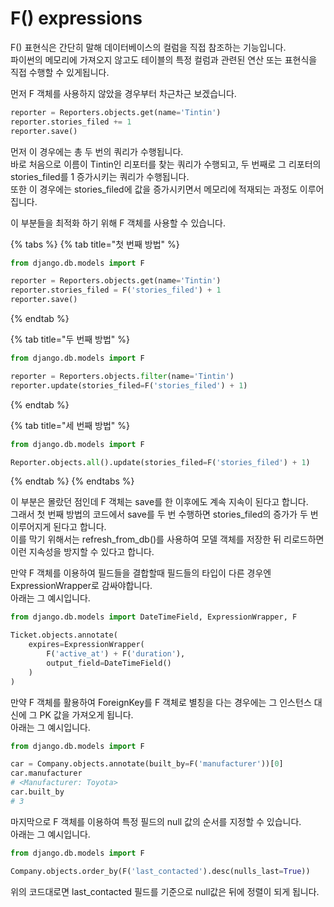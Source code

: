 # F\(\) expressions

F\(\) 표현식은 간단히 말해 데이터베이스의 컬럼을 직접 참조하는 기능입니다.  
파이썬의 메모리에 가져오지 않고도 테이블의 특정 컬럼과 관련된 연산 또는 표현식을 직접 수행할 수 있게됩니다.  
  
먼저 F 객체를 사용하지 않았을 경우부터 차근차근 보겠습니다.

```python
reporter = Reporters.objects.get(name='Tintin')
reporter.stories_filed += 1
reporter.save()
```

먼저 이 경우에는 총 두 번의 쿼리가 수행됩니다.  
바로 처음으로 이름이 Tintin인 리포터를 찾는 쿼리가 수행되고, 두 번째로 그 리포터의 stories\_filed를 1 증가시키는 쿼리가 수행됩니다.  
또한 이 경우에는 stories\_filed에 값을 증가시키면서 메모리에 적재되는 과정도 이루어집니다.  
  
이 부분들을 최적화 하기 위해 F 객체를 사용할 수 있습니다.

{% tabs %}
{% tab title="첫 번째 방법" %}
```python
from django.db.models import F

reporter = Reporters.objects.get(name='Tintin')
reporter.stories_filed = F('stories_filed') + 1
reporter.save()
```
{% endtab %}

{% tab title="두 번째 방법" %}
```python
from django.db.models import F

reporter = Reporters.objects.filter(name='Tintin')
reporter.update(stories_filed=F('stories_filed') + 1)
```
{% endtab %}

{% tab title="세 번째 방법" %}
```python
from django.db.models import F

Reporter.objects.all().update(stories_filed=F('stories_filed') + 1)
```
{% endtab %}
{% endtabs %}

이 부분은 몰랐던 점인데 F 객체는 save를 한 이후에도 계속 지속이 된다고 합니다.  
그래서 첫 번째 방법의 코드에서 save를 두 번 수행하면 stories\_filed의 증가가 두 번 이루어지게 된다고 합니다.  
이를 막기 위해서는 refresh\_from\_db\(\)를 사용하여 모델 객체를 저장한 뒤 리로드하면 이런 지속성을 방지할 수 있다고 합니다.  
  
만약 F 객체를 이용하여 필드들을 결합할때 필드들의 타입이 다른 경우엔 ExpressionWrapper로 감싸야합니다.  
아래는 그 예시입니다.

```python
from django.db.models import DateTimeField, ExpressionWrapper, F

Ticket.objects.annotate(
    expires=ExpressionWrapper(
        F('active_at') + F('duration'),
        output_field=DateTimeField()
    )
)
```

만약 F 객체를 활용하여 ForeignKey를 F 객체로 별칭을 다는 경우에는 그 인스턴스 대신에 그 PK 값을 가져오게 됩니다.  
아래는 그 예시입니다.

```python
from django.db.models import F

car = Company.objects.annotate(built_by=F('manufacturer'))[0]
car.manufacturer
# <Manufacturer: Toyota>
car.built_by
# 3
```

마지막으로 F 객체를 이용하여 특정 필드의 null 값의 순서를 지정할 수 있습니다.  
아래는 그 예시입니다.

```python
from django.db.models import F

Company.objects.order_by(F('last_contacted').desc(nulls_last=True))
```

위의 코드대로면 last\_contacted 필드를 기준으로 null값은 뒤에 정렬이 되게 됩니다.

